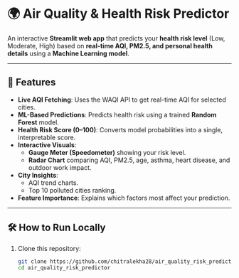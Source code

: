 # 🌍 Air Quality & Health Risk Predictor

An interactive **Streamlit web app** that predicts your **health risk level** (Low, Moderate, High) based on **real-time AQI, PM2.5, and personal health details** using a **Machine Learning model**.

---

## 🚀 Features

- **Live AQI Fetching**: Uses the WAQI API to get real-time AQI for selected cities.
- **ML-Based Predictions**: Predicts health risk using a trained **Random Forest** model.
- **Health Risk Score (0–100)**: Converts model probabilities into a single, interpretable score.
- **Interactive Visuals**:
  - **Gauge Meter (Speedometer)** showing your risk level.
  - **Radar Chart** comparing AQI, PM2.5, age, asthma, heart disease, and outdoor work impact.
- **City Insights**:
  - AQI trend charts.
  - Top 10 polluted cities ranking.
- **Feature Importance**: Explains which factors most affect your prediction.

---

## 🛠️ How to Run Locally

1. Clone this repository:
   ```bash
   git clone https://github.com/chitralekha28/air_quality_risk_predictor.git
   cd air_quality_risk_predictor
